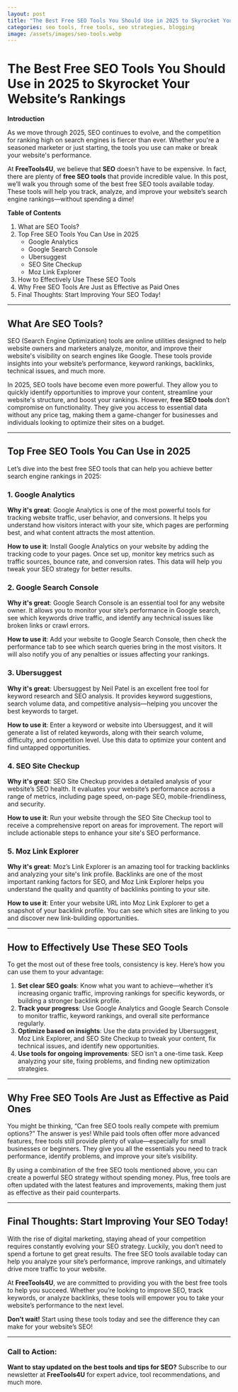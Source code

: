 ```yaml
---
layout: post
title: "The Best Free SEO Tools You Should Use in 2025 to Skyrocket Your Website’s Rankings"
categories: seo tools, free tools, seo strategies, blogging
image: /assets/images/seo-tools.webp
---
```


# **The Best Free SEO Tools You Should Use in 2025 to Skyrocket Your Website’s Rankings**

**Introduction**

As we move through 2025, SEO continues to evolve, and the competition for ranking high on search engines is fiercer than ever. Whether you're a seasoned marketer or just starting, the tools you use can make or break your website's performance.

At **FreeTools4U**, we believe that **SEO** doesn't have to be expensive. In fact, there are plenty of **free SEO tools** that provide incredible value. In this post, we’ll walk you through some of the best free SEO tools available today. These tools will help you track, analyze, and improve your website’s search engine rankings—without spending a dime!

**Table of Contents**
1. What are SEO Tools?
2. Top Free SEO Tools You Can Use in 2025
   - Google Analytics
   - Google Search Console
   - Ubersuggest
   - SEO Site Checkup
   - Moz Link Explorer
3. How to Effectively Use These SEO Tools
4. Why Free SEO Tools Are Just as Effective as Paid Ones
5. Final Thoughts: Start Improving Your SEO Today!

---

## **What Are SEO Tools?**

SEO (Search Engine Optimization) tools are online utilities designed to help website owners and marketers analyze, monitor, and improve their website's visibility on search engines like Google. These tools provide insights into your website’s performance, keyword rankings, backlinks, technical issues, and much more.

In 2025, SEO tools have become even more powerful. They allow you to quickly identify opportunities to improve your content, streamline your website's structure, and boost your rankings. However, **free SEO tools** don’t compromise on functionality. They give you access to essential data without any price tag, making them a game-changer for businesses and individuals looking to optimize their sites on a budget.

---

## **Top Free SEO Tools You Can Use in 2025**

Let’s dive into the best free SEO tools that can help you achieve better search engine rankings in 2025:

### **1. Google Analytics**

**Why it's great**: Google Analytics is one of the most powerful tools for tracking website traffic, user behavior, and conversions. It helps you understand how visitors interact with your site, which pages are performing best, and what content attracts the most attention.

**How to use it**: Install Google Analytics on your website by adding the tracking code to your pages. Once set up, monitor key metrics such as traffic sources, bounce rate, and conversion rates. This data will help you tweak your SEO strategy for better results.

### **2. Google Search Console**

**Why it's great**: Google Search Console is an essential tool for any website owner. It allows you to monitor your site’s performance in Google search, see which keywords drive traffic, and identify any technical issues like broken links or crawl errors.

**How to use it**: Add your website to Google Search Console, then check the performance tab to see which search queries bring in the most visitors. It will also notify you of any penalties or issues affecting your rankings.

### **3. Ubersuggest**

**Why it's great**: Ubersuggest by Neil Patel is an excellent free tool for keyword research and SEO analysis. It provides keyword suggestions, search volume data, and competitive analysis—helping you uncover the best keywords to target.

**How to use it**: Enter a keyword or website into Ubersuggest, and it will generate a list of related keywords, along with their search volume, difficulty, and competition level. Use this data to optimize your content and find untapped opportunities.

### **4. SEO Site Checkup**

**Why it's great**: SEO Site Checkup provides a detailed analysis of your website’s SEO health. It evaluates your website’s performance across a range of metrics, including page speed, on-page SEO, mobile-friendliness, and security.

**How to use it**: Run your website through the SEO Site Checkup tool to receive a comprehensive report on areas for improvement. The report will include actionable steps to enhance your site's SEO performance.

### **5. Moz Link Explorer**

**Why it's great**: Moz’s Link Explorer is an amazing tool for tracking backlinks and analyzing your site's link profile. Backlinks are one of the most important ranking factors for SEO, and Moz Link Explorer helps you understand the quality and quantity of backlinks pointing to your site.

**How to use it**: Enter your website URL into Moz Link Explorer to get a snapshot of your backlink profile. You can see which sites are linking to you and discover new link-building opportunities.

---

## **How to Effectively Use These SEO Tools**

To get the most out of these free tools, consistency is key. Here’s how you can use them to your advantage:
1. **Set clear SEO goals**: Know what you want to achieve—whether it’s increasing organic traffic, improving rankings for specific keywords, or building a stronger backlink profile.
2. **Track your progress**: Use Google Analytics and Google Search Console to monitor traffic, keyword rankings, and overall site performance regularly.
3. **Optimize based on insights**: Use the data provided by Ubersuggest, Moz Link Explorer, and SEO Site Checkup to tweak your content, fix technical issues, and identify new opportunities.
4. **Use tools for ongoing improvements**: SEO isn’t a one-time task. Keep analyzing your site, fixing problems, and finding new optimization strategies.

---

## **Why Free SEO Tools Are Just as Effective as Paid Ones**

You might be thinking, “Can free SEO tools really compete with premium options?” The answer is yes! While paid tools often offer more advanced features, free tools still provide plenty of value—especially for small businesses or beginners. They give you all the essentials you need to track performance, identify problems, and improve your site’s visibility.

By using a combination of the free SEO tools mentioned above, you can create a powerful SEO strategy without spending money. Plus, free tools are often updated with the latest features and improvements, making them just as effective as their paid counterparts.

---

## **Final Thoughts: Start Improving Your SEO Today!**

With the rise of digital marketing, staying ahead of your competition requires constantly evolving your SEO strategy. Luckily, you don’t need to spend a fortune to get great results. The free SEO tools available today can help you analyze your site’s performance, improve rankings, and ultimately drive more traffic to your website.

At **FreeTools4U**, we are committed to providing you with the best free tools to help you succeed. Whether you’re looking to improve SEO, track keywords, or analyze backlinks, these tools will empower you to take your website’s performance to the next level.

**Don’t wait!** Start using these tools today and see the difference they can make for your website’s SEO!

---

### **Call to Action:**

**Want to stay updated on the best tools and tips for SEO?** Subscribe to our newsletter at **FreeTools4U** for expert advice, tool recommendations, and much more.
